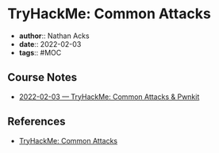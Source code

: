 # TryHackMe: Common Attacks

* **author**:: Nathan Acks
* **date**:: 2022-02-03
* **tags**:: #MOC

## Course Notes

* [2022-02-03 — TryHackMe: Common Attacks & Pwnkit](../log/2022-02-03-tryhackme-common-attacks-and-pwnkit.md)

## References

* [TryHackMe: Common Attacks](https://tryhackme.com/room/commonattacks)
